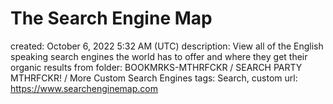 # The Search Engine Map

created: October 6, 2022 5:32 AM (UTC)
description: View all of the English speaking search engines the world has to offer and where they get their organic results from
folder: BOOKMRKS-MTHRFCKR / SEARCH PARTY MTHRFCKR! / More Custom Search Engines
tags: Search, custom
url: https://www.searchenginemap.com